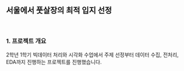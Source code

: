 ## 서울에서 풋살장의 최적 입지 선정
<br>

### 1. 프로젝트 개요
2학년 1학기 빅데이터 처리와 시각화 수업에서 주제 선정부터 데이터 수집, 전처리, EDA까지 진행하는 프로젝트를 진행했습니다.
